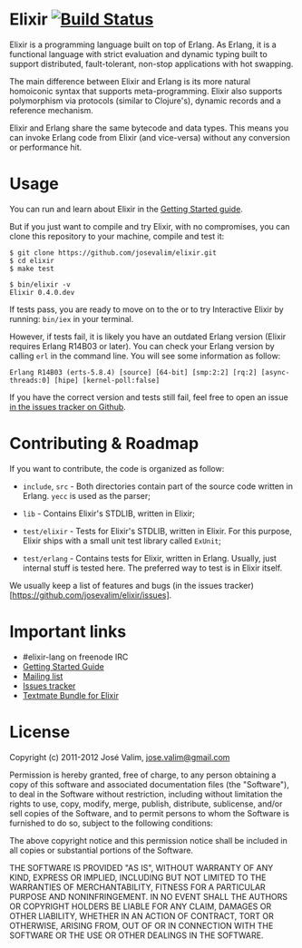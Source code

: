 # Elixir [![Build Status](https://secure.travis-ci.org/josevalim/elixir.png "Build Status")](http://travis-ci.org/josevalim/elixir)

Elixir is a programming language built on top of Erlang. As Erlang, it is a functional language with strict evaluation and dynamic typing built to support distributed, fault-tolerant, non-stop applications with hot swapping.

The main difference between Elixir and Erlang is its more natural homoiconic syntax that supports meta-programming. Elixir also supports polymorphism via protocols (similar to Clojure's), dynamic records and a reference mechanism.

Elixir and Erlang share the same bytecode and data types. This means you can invoke Erlang code from Elixir (and vice-versa) without any conversion or performance hit.

# Usage

You can run and learn about Elixir in the [Getting Started guide](https://github.com/josevalim/elixir/blob/master/docs/0_index.md).

But if you just want to compile and try Elixir, with no compromises, you can clone this repository to your machine, compile and test it:

    $ git clone https://github.com/josevalim/elixir.git
    $ cd elixir
    $ make test

    $ bin/elixir -v
    Elixir 0.4.0.dev

If tests pass, you are ready to move on to the  or to try Interactive Elixir by running: `bin/iex` in your terminal.

However, if tests fail, it is likely you have an outdated Erlang version (Elixir requires Erlang R14B03 or later). You can check your Erlang version by calling `erl` in the command line. You will see some information as follow:

    Erlang R14B03 (erts-5.8.4) [source] [64-bit] [smp:2:2] [rq:2] [async-threads:0] [hipe] [kernel-poll:false]

If you have the correct version and tests still fail, feel free to open an issue [in the issues tracker on Github](https://github.com/josevalim/elixir/issues).

# Contributing & Roadmap

If you want to contribute, the code is organized as follow:

* `include`, `src` - Both directories contain part of the source code written in Erlang. `yecc` is used as the parser;

* `lib` - Contains Elixir's STDLIB, written in Elixir;

* `test/elixir` - Tests for Elixir's STDLIB, written in Elixir. For this purpose, Elixir ships with a small unit test library called `ExUnit`;

* `test/erlang` - Contains tests for Elixir, written in Erlang. Usually, just internal stuff is tested here. The preferred way to test is in Elixir itself.

We usually keep a list of features and bugs (in the issues tracker)[https://github.com/josevalim/elixir/issues].

# Important links

* #elixir-lang on freenode IRC
* [Getting Started Guide](https://github.com/josevalim/elixir/blob/master/docs/0_index.md)
* [Mailing list](http://groups.google.com/group/elixir-lang-core)
* [Issues tracker](https://github.com/josevalim/elixir/issues)
* [Textmate Bundle for Elixir](https://github.com/josevalim/elixir-tmbundle)

# License

Copyright (c) 2011-2012 José Valim, jose.valim@gmail.com

Permission is hereby granted, free of charge, to any person obtaining
a copy of this software and associated documentation files (the
"Software"), to deal in the Software without restriction, including
without limitation the rights to use, copy, modify, merge, publish,
distribute, sublicense, and/or sell copies of the Software, and to
permit persons to whom the Software is furnished to do so, subject to
the following conditions:

The above copyright notice and this permission notice shall be
included in all copies or substantial portions of the Software.

THE SOFTWARE IS PROVIDED "AS IS", WITHOUT WARRANTY OF ANY KIND,
EXPRESS OR IMPLIED, INCLUDING BUT NOT LIMITED TO THE WARRANTIES OF
MERCHANTABILITY, FITNESS FOR A PARTICULAR PURPOSE AND
NONINFRINGEMENT. IN NO EVENT SHALL THE AUTHORS OR COPYRIGHT HOLDERS BE
LIABLE FOR ANY CLAIM, DAMAGES OR OTHER LIABILITY, WHETHER IN AN ACTION
OF CONTRACT, TORT OR OTHERWISE, ARISING FROM, OUT OF OR IN CONNECTION
WITH THE SOFTWARE OR THE USE OR OTHER DEALINGS IN THE SOFTWARE.